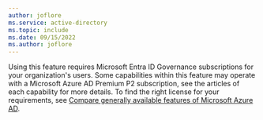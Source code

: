 ```yaml
---
author: joflore
ms.service: active-directory
ms.topic: include
ms.date: 09/15/2022
ms.author: joflore
---
```


Using this feature requires Microsoft Entra ID Governance subscriptions for your organization's users. Some capabilities within this feature may operate with a Microsoft Azure AD Premium P2 subscription, see the articles of each capability for more details. To find the right license for your requirements, see [Compare generally available features of Microsoft Azure AD](https://www.microsoft.com/security/business/identity-access-management/azure-ad-pricing).
